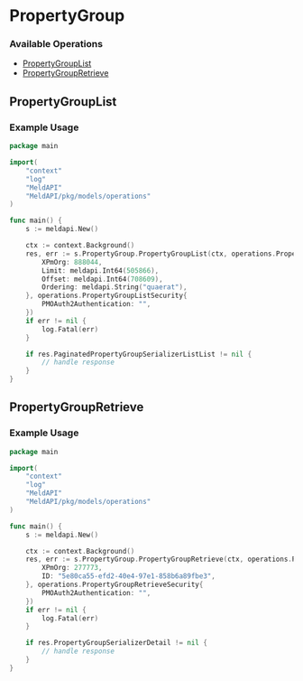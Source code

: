 # PropertyGroup

### Available Operations

* [PropertyGroupList](#propertygrouplist)
* [PropertyGroupRetrieve](#propertygroupretrieve)

## PropertyGroupList

### Example Usage

```go
package main

import(
	"context"
	"log"
	"MeldAPI"
	"MeldAPI/pkg/models/operations"
)

func main() {
    s := meldapi.New()

    ctx := context.Background()
    res, err := s.PropertyGroup.PropertyGroupList(ctx, operations.PropertyGroupListRequest{
        XPmOrg: 888044,
        Limit: meldapi.Int64(505866),
        Offset: meldapi.Int64(708609),
        Ordering: meldapi.String("quaerat"),
    }, operations.PropertyGroupListSecurity{
        PMOAuth2Authentication: "",
    })
    if err != nil {
        log.Fatal(err)
    }

    if res.PaginatedPropertyGroupSerializerListList != nil {
        // handle response
    }
}
```

## PropertyGroupRetrieve

### Example Usage

```go
package main

import(
	"context"
	"log"
	"MeldAPI"
	"MeldAPI/pkg/models/operations"
)

func main() {
    s := meldapi.New()

    ctx := context.Background()
    res, err := s.PropertyGroup.PropertyGroupRetrieve(ctx, operations.PropertyGroupRetrieveRequest{
        XPmOrg: 277773,
        ID: "5e80ca55-efd2-40e4-97e1-858b6a89fbe3",
    }, operations.PropertyGroupRetrieveSecurity{
        PMOAuth2Authentication: "",
    })
    if err != nil {
        log.Fatal(err)
    }

    if res.PropertyGroupSerializerDetail != nil {
        // handle response
    }
}
```
